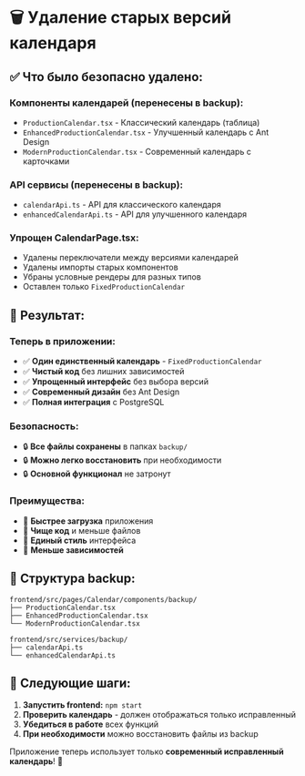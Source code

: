 # 🗑️ Удаление старых версий календаря

## ✅ Что было безопасно удалено:

### **Компоненты календарей (перенесены в backup):**
- `ProductionCalendar.tsx` - Классический календарь (таблица)
- `EnhancedProductionCalendar.tsx` - Улучшенный календарь с Ant Design
- `ModernProductionCalendar.tsx` - Современный календарь с карточками

### **API сервисы (перенесены в backup):**
- `calendarApi.ts` - API для классического календаря
- `enhancedCalendarApi.ts` - API для улучшенного календаря

### **Упрощен CalendarPage.tsx:**
- Удалены переключатели между версиями календарей
- Удалены импорты старых компонентов
- Убраны условные рендеры для разных типов
- Оставлен только `FixedProductionCalendar`

## 🎯 Результат:

### **Теперь в приложении:**
- ✅ **Один единственный календарь** - `FixedProductionCalendar`
- ✅ **Чистый код** без лишних зависимостей
- ✅ **Упрощенный интерфейс** без выбора версий
- ✅ **Современный дизайн** без Ant Design
- ✅ **Полная интеграция** с PostgreSQL

### **Безопасность:**
- 🔒 **Все файлы сохранены** в папках `backup/`
- 🔒 **Можно легко восстановить** при необходимости
- 🔒 **Основной функционал** не затронут

### **Преимущества:**
- 🚀 **Быстрее загрузка** приложения
- 🧹 **Чище код** и меньше файлов
- 🎨 **Единый стиль** интерфейса
- 💾 **Меньше зависимостей**

## 📂 Структура backup:

```
frontend/src/pages/Calendar/components/backup/
├── ProductionCalendar.tsx
├── EnhancedProductionCalendar.tsx
└── ModernProductionCalendar.tsx

frontend/src/services/backup/
├── calendarApi.ts
└── enhancedCalendarApi.ts
```

## 🚀 Следующие шаги:

1. **Запустить frontend:** `npm start`
2. **Проверить календарь** - должен отображаться только исправленный
3. **Убедиться в работе** всех функций
4. **При необходимости** можно восстановить файлы из backup

Приложение теперь использует только **современный исправленный календарь**! 🎉
